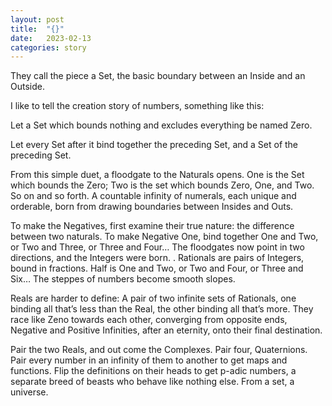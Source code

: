 ```yaml
---
layout: post
title:  "{}"
date:   2023-02-13
categories: story
---
```


They call the piece a Set, the basic boundary between an Inside and an Outside.

I like to tell the creation story of numbers, something like this: 

Let a Set which bounds nothing and excludes everything be named Zero.

Let every Set after it bind together the preceding Set, and a Set of the preceding Set. 

From this simple duet, a floodgate to the Naturals opens. One is the Set which bounds the Zero; Two is the set which bounds Zero, One, and Two. So on and so forth. A countable infinity of numerals, each unique and orderable, born from drawing boundaries between Insides and Outs.

To make the Negatives, first examine their true nature: the difference between two naturals. To make Negative One, bind together One and Two, or Two and Three, or Three and Four… The floodgates now point in two directions, and the Integers were born.
.
Rationals are pairs of Integers, bound in fractions. Half is One and Two, or Two and Four, or Three and Six… The steppes of numbers become smooth slopes.

Reals are harder to define: A pair of two infinite sets of Rationals, one binding all that’s less than the Real, the other binding all that’s more. They race like Zeno towards each other, converging from opposite ends, Negative and Positive Infinities, after an eternity, onto their final destination.

Pair the two Reals, and out come the Complexes. Pair four, Quaternions. Pair every number in an infinity of them to another to get maps and functions. Flip the definitions on their heads to get p-adic numbers, a separate breed of beasts who behave like nothing else. From a set, a universe.
